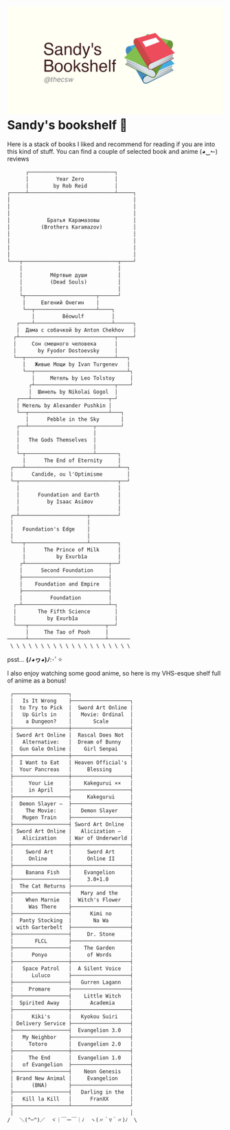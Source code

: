 ![preview](./preview.png)
Sandy\'s bookshelf 📖
====================

Here is a stack of books I liked and recommend for reading if you are
into this kind of stuff. You can find a couple of selected book and
anime (◕‿↼) reviews

          ┌────────────────────────────┐
          │         Year Zero          │
          │        by Rob Reid         │
    ┌─────┴────────────────────────────┴─────┐
    │                                        │
    │                                        │
    │                                        │
    │            Братья Карамазовы           │
    │          (Brothers Karamazov)          │
    │                                        │
    │                                        │
    │                                        │
    │                                        │
    └───┬───────────────────────────────┬────┘
        │                               │
        │         Мёртвые души          │
        │         (Dead Souls)          │
        │                               │
        └┬───────────────────────┬──────┘
         │     Евгений Онегин    │
         └──┬────────────────────┴────┐
            │         Bēowulf         │
       ┌────┴─────────────────────────┴──────┐
       │  Дама с собачкой by Anton Chekhov   │
      ┌┴───────────────────────────────┬─────┘
      │     Сон смешного человека      │
      │       by Fyodor Dostoevsky     │
      └──┬─────────────────────────────┴───┐
         │   Живые Мощи by Ivan Turgenev   │
         └──┬──────────────────────────────┴┐
            │     Метель by Leo Tolstoy     │
           ┌┴──────────────────────────┬────┘
           │  Шинель by Nikolai Gogol  │
       ┌───┴─────────────────────────┬─┘
       │ Метель by Alexander Pushkin │
       └──┬──────────────────────────┴───┐
          │      Pebble in the Sky       │
       ┌──┴─────────────────────┬────────┘
       │                        │
       │   The Gods Themselves  │
       │                        │
       └─┬──────────────────────┴───────┐
         │      The End of Eternity     │
     ┌───┴──────────────────────────────┴──┐
     │      Candide, ou l'Optimisme        │
     └─┬────────────────────────────────┬──┘
       │                                │
       │      Foundation and Earth      │
       │         by Isaac Asimov        │
       │                                │
     ┌─┴──────────────────────┬─────────┘
     │                        │
     │   Foundation's Edge    │
     │                        │
     └───┬────────────────────┴─────────┐
         │      The Prince of Milk      │
         │          by Exurb1a          │
        ┌┴───────────────────────────┬──┘
        │      Second Foundation     │
        ├────────────────────────────┤
        │    Foundation and Empire   │
        ├────────────────────────────┤
        │         Foundation         │
      ┌─┴────────────────────────────┴─┐
      │       The Fifth Science        │
      │          by Exurb1a            │
      └───┬─────────────────────────┬──┘
          │     The Tao of Pooh     │
    ──────┴─────────────────────────┴───────
     \ \ \ \ \ \ \ \ \ \ \ \ \ \ \ \ \ \ \ \

psst... **(ﾉ◕ヮ◕)ﾉ**:･ﾟ✧

I also enjoy watching some good anime, so here is my VHS-esque shelf
full of anime as a bonus!


     ┌──────────────────┐
     │   Is It Wrong    ├───────────────────┐
     │  to Try to Pick  │  Sword Art Online │
     │   Up Girls in    │   Movie: Ordinal  │
     │    a Dungeon?    │       Scale       │
     ├──────────────────┼───────────────────┤
     │ Sword Art Online │  Rascal Does Not  │
     │   Alternative:   │  Dream of Bunny   │
     │  Gun Gale Online │    Girl Senpai    │
     ├──────────────────┼───────────────────┤
     │  I Want to Eat   │ Heaven Official's │
     │  Your Pancreas   │     Blessing      │
     ├──────────────────┼───────────────────┤
     │     Your Lie     │    Kakegurui ××   │
     │     in April     ├───────────────────┤
     ├──────────────────┤     Kakegurui     │
     │  Demon Slayer –  ├───────────────────┤
     │    The Movie:    │   Demon Slayer    │
     │   Mugen Train    ├───────────────────┤
     ├──────────────────┤ Sword Art Online  │
     │ Sword Art Online │   Alicization –   │
     │   Alicization    │ War of Underworld │
     ├──────────────────┼───────────────────┤
     │    Sword Art     │     Sword Art     │
     │     Online       │     Online II     │
     ├──────────────────┼───────────────────┤
     │    Banana Fish   │    Evangelion     │
     ├──────────────────┤     3.0+1.0       │
     │  The Cat Returns ├───────────────────┤
     ├──────────────────┤   Mary and the    │
     │    When Marnie   │  Witch's Flower   │
     │     Was There    ├───────────────────┤
     ├──────────────────┤      Kimi no      │
     │  Panty Stocking  │       Na Wa       │
     │ with Garterbelt  ├───────────────────┤
     ├──────────────────┤     Dr. Stone     │
     │       FLCL       ├───────────────────┤
     ├──────────────────┤    The Garden     │
     │      Ponyo       │     of Words      │
     ├──────────────────┼───────────────────┤
     │   Space Patrol   │  A Silent Voice   │
     │      Luluco      ├───────────────────┤
     ├──────────────────┤   Gurren Lagann   │
     │     Promare      ├───────────────────┤
     ├──────────────────┤    Little Witch   │
     │  Spirited Away   │      Academia     │
     ├──────────────────┼───────────────────┤
     │      Kiki's      │   Kyokou Suiri    │
     │ Delivery Service ├───────────────────┤
     ├──────────────────┤  Evangelion 3.0   │
     │   My Neighbor    ├───────────────────┤
     │     Totoro       │  Evangelion 2.0   │
     ├──────────────────┼───────────────────┤
     │     The End      │  Evangelion 1.0   │
     │   of Evangelion  ├───────────────────┤
     ├──────────────────┤    Neon Genesis   │
     │ Brand New Animal │     Evangelion    │
     │      (BNA)       ├───────────────────┤
     ├──────────────────┤   Darling in the  │
     │   Kill la Kill   │      FranXX       │
     ├──────────────────┴───────────────────┘
     │                                      │
    /   ＼(^─^)／  ヾ｜￣ー￣｜ﾉ  ヽ(〃＾▽＾〃)ﾉ  \
